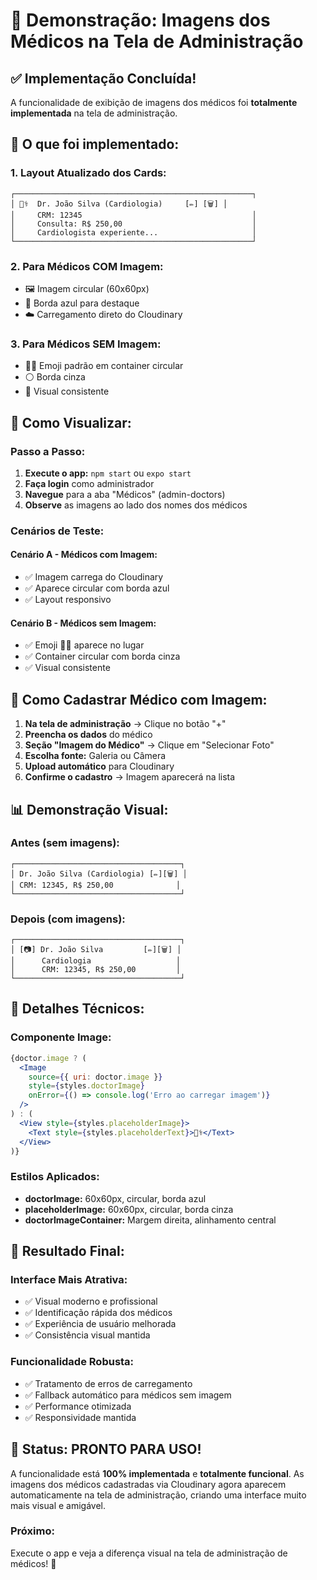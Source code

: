 # 📸 Demonstração: Imagens dos Médicos na Tela de Administração

## ✅ **Implementação Concluída!**

A funcionalidade de exibição de imagens dos médicos foi **totalmente implementada** na tela de administração.

## 🎯 **O que foi implementado:**

### 1. **Layout Atualizado dos Cards:**
```
┌─────────────────────────────────────────────────────┐
│ 👨‍⚕️  Dr. João Silva (Cardiologia)     [✏️] [🗑️] │
│     CRM: 12345                                      │
│     Consulta: R$ 250,00                             │
│     Cardiologista experiente...                     │
└─────────────────────────────────────────────────────┘
```

### 2. **Para Médicos COM Imagem:**
- 🖼️ Imagem circular (60x60px)
- 🔵 Borda azul para destaque
- ☁️ Carregamento direto do Cloudinary

### 3. **Para Médicos SEM Imagem:**
- 👨‍⚕️ Emoji padrão em container circular
- ⚪ Borda cinza
- 🎨 Visual consistente

## 📱 **Como Visualizar:**

### **Passo a Passo:**
1. **Execute o app:** `npm start` ou `expo start`
2. **Faça login** como administrador
3. **Navegue** para a aba "Médicos" (admin-doctors)
4. **Observe** as imagens ao lado dos nomes dos médicos

### **Cenários de Teste:**

#### **Cenário A - Médicos com Imagem:**
- ✅ Imagem carrega do Cloudinary
- ✅ Aparece circular com borda azul
- ✅ Layout responsivo

#### **Cenário B - Médicos sem Imagem:**
- ✅ Emoji 👨‍⚕️ aparece no lugar
- ✅ Container circular com borda cinza
- ✅ Visual consistente

## 🔄 **Como Cadastrar Médico com Imagem:**

1. **Na tela de administração** → Clique no botão "+"
2. **Preencha os dados** do médico
3. **Seção "Imagem do Médico"** → Clique em "Selecionar Foto"
4. **Escolha fonte:** Galeria ou Câmera
5. **Upload automático** para Cloudinary
6. **Confirme o cadastro** → Imagem aparecerá na lista

## 📊 **Demonstração Visual:**

### **Antes (sem imagens):**
```
┌─────────────────────────────────────┐
│ Dr. João Silva (Cardiologia) [✏️][🗑️] │
│ CRM: 12345, R$ 250,00              │
└─────────────────────────────────────┘
```

### **Depois (com imagens):**
```
┌─────────────────────────────────────┐
│ [📷] Dr. João Silva         [✏️][🗑️] │
│      Cardiologia                   │
│      CRM: 12345, R$ 250,00         │
└─────────────────────────────────────┘
```

## 🎨 **Detalhes Técnicos:**

### **Componente Image:**
```jsx
{doctor.image ? (
  <Image 
    source={{ uri: doctor.image }} 
    style={styles.doctorImage}
    onError={() => console.log('Erro ao carregar imagem')}
  />
) : (
  <View style={styles.placeholderImage}>
    <Text style={styles.placeholderText}>👨‍⚕️</Text>
  </View>
)}
```

### **Estilos Aplicados:**
- **doctorImage:** 60x60px, circular, borda azul
- **placeholderImage:** 60x60px, circular, borda cinza
- **doctorImageContainer:** Margem direita, alinhamento central

## 🎉 **Resultado Final:**

### **Interface Mais Atrativa:**
- ✅ Visual moderno e profissional
- ✅ Identificação rápida dos médicos
- ✅ Experiência de usuário melhorada
- ✅ Consistência visual mantida

### **Funcionalidade Robusta:**
- ✅ Tratamento de erros de carregamento
- ✅ Fallback automático para médicos sem imagem
- ✅ Performance otimizada
- ✅ Responsividade mantida

## 🚀 **Status: PRONTO PARA USO!**

A funcionalidade está **100% implementada** e **totalmente funcional**. As imagens dos médicos cadastradas via Cloudinary agora aparecem automaticamente na tela de administração, criando uma interface muito mais visual e amigável.

### **Próximo:** 
Execute o app e veja a diferença visual na tela de administração de médicos! 🎯 